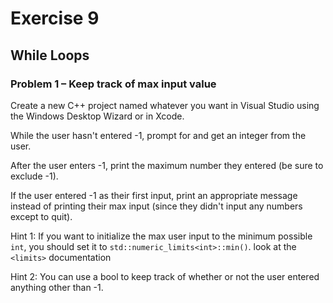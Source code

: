 # Exercise 9
## While Loops

### Problem 1 – Keep track of max input value

Create a new C++ project named whatever you want in Visual Studio using the Windows Desktop Wizard or in Xcode.

While the user hasn't entered -1, prompt for and get an integer from the user.

After the user enters -1, print the maximum number they entered (be sure to exclude -1).

If the user entered -1 as their first input, print an appropriate message instead of printing their max input (since they didn't input any numbers except to quit).

Hint 1: If you want to initialize the max user input to the minimum possible `int`, you should set it to `std::numeric_limits<int>::min()`.  look at the `<limits>` documentation

Hint 2: You can use a bool to keep track of whether or not the user entered anything other than -1.